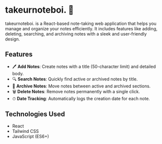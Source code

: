 # takeurnoteboi. 📝

takeurnoteboi. is a React-based note-taking web application that helps you manage and organize your notes efficiently. It includes features like adding, deleting, searching, and archiving notes with a sleek and user-friendly design.

## Features

- 🖊 **Add Notes**: Create notes with a title (50-character limit) and detailed body.
- 🔍 **Search Notes**: Quickly find active or archived notes by title.
- 📂 **Archive Notes**: Move notes between active and archived sections.
- 🗑 **Delete Notes**: Remove notes permanently with a single click.
- ⏱ **Date Tracking**: Automatically logs the creation date for each note.

## Technologies Used

- React
- Tailwind CSS
- JavaScript (ES6+)
